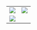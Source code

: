 |   |   | 
|:---:|:---:|
| <img src="https://github-profile-summary-cards.vercel.app/api/cards/most-commit-language?username=aungpyaephyo1412&theme=solarized"/> | <img src="http://github-profile-summary-cards.vercel.app/api/cards/repos-per-language?username=aungpyaephyo1412&theme=solarized"/> |
| <img src="https://github-contribution-stats.vercel.app/api/?username=aungpyaephyo1412"/> | |




